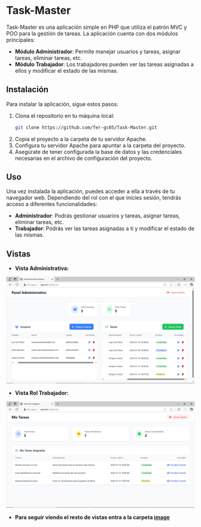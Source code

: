 # Task-Master

Task-Master es una aplicación simple en PHP que utiliza el patrón MVC y POO para la gestión de tareas. La aplicación cuenta con dos módulos principales:

- **Módulo Administrador**: Permite manejar usuarios y tareas, asignar tareas, eliminar tareas, etc.
- **Módulo Trabajador**: Los trabajadores pueden ver las tareas asignadas a ellos y modificar el estado de las mismas.

## Instalación

Para instalar la aplicación, sigue estos pasos:

1. Clona el repositorio en tu máquina local:
    ```bash
    git clone https://github.com/fer-gc05/Task-Master.git
    ```
2. Copia el proyecto a la carpeta de tu servidor Apache.
3. Configura tu servidor Apache para apuntar a la carpeta del proyecto.
4. Asegúrate de tener configurada la base de datos y las credenciales necesarias en el archivo de configuración del proyecto.

## Uso

Una vez instalada la aplicación, puedes acceder a ella a través de tu navegador web. Dependiendo del rol con el que inicies sesión, tendrás acceso a diferentes funcionalidades:

- **Administrador**: Podrás gestionar usuarios y tareas, asignar tareas, eliminar tareas, etc.
- **Trabajador**: Podrás ver las tareas asignadas a ti y modificar el estado de las mismas.

## Vistas

- **Vista Administrativa:**
  
![Vista Administrativa: ](image/admin.png)

- **Vista Rol Trabajador:**
  
![Vista Rol Trabajador: ](image/workers.png)

- **Para seguir viendo el resto de vistas entra a la carpeta [image](image/)**
